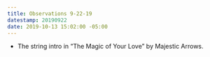 ```yaml
---
title: Observations 9-22-19
datestamp: 20190922
date: 2019-10-13 15:02:00 -05:00
---
```


- The string intro in “The Magic of Your Love” by Majestic Arrows.

